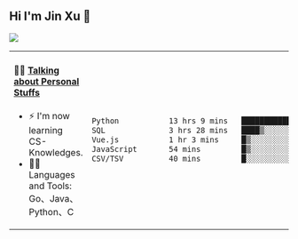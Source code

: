 
## Hi I'm Jin Xu 👋
![](https://komarev.com/ghpvc/?username=jiayouxujin&color=brightgreen&label=PROFILE+VIEWS)



<table align="center">
<tr>
<td valign="top" width="60%">

#### 🏋️‍♀️ <a href="https://github.com/jiayouxujin" target="_blank">Talking about Personal Stuffs</a>
<!-- recent_releases starts -->

- ⚡  I'm now learning CS-Knowledges.  
- 🏊‍♂️ Languages and Tools: Go、Java、Python、C
<!-- recent_releases ends -->
</td>
<td>
 
<!--START_SECTION:waka-->

```txt
Python           13 hrs 9 mins   █████████████████░░░░░░░░   67.93 %
SQL              3 hrs 28 mins   ████▒░░░░░░░░░░░░░░░░░░░░   17.94 %
Vue.js           1 hr 3 mins     █▒░░░░░░░░░░░░░░░░░░░░░░░   05.50 %
JavaScript       54 mins         █▒░░░░░░░░░░░░░░░░░░░░░░░   04.69 %
CSV/TSV          40 mins         █░░░░░░░░░░░░░░░░░░░░░░░░   03.46 %
```

<!--END_SECTION:waka-->
 
</td>
</tr>
</table>





